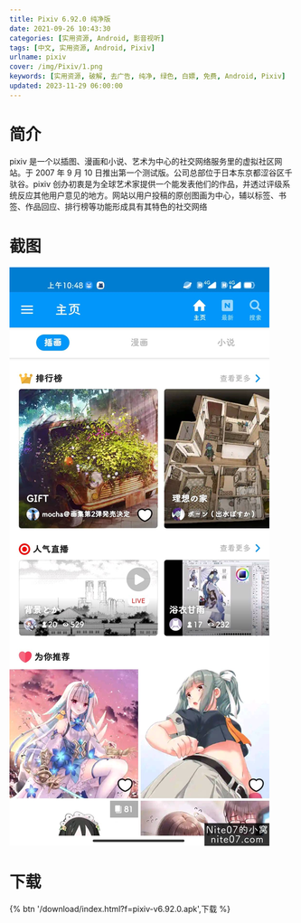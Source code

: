 ```yaml
---
title: Pixiv 6.92.0 纯净版
date: 2021-09-26 10:43:30
categories: [实用资源, Android, 影音视听]
tags: [中文, 实用资源, Android, Pixiv]
urlname: pixiv
cover: /img/Pixiv/1.png
keywords: [实用资源, 破解, 去广告, 纯净, 绿色, 白嫖, 免费, Android, Pixiv]
updated: 2023-11-29 06:00:00
---
```


# 简介

pixiv 是一个以插图、漫画和小说、艺术为中心的社交网络服务里的虚拟社区网站。于 2007 年 9 月 10 日推出第一个测试版。公司总部位于日本东京都涩谷区千驮谷。pixiv 创办初衷是为全球艺术家提供一个能发表他们的作品，并透过评级系统反应其他用户意见的地方。网站以用户投稿的原创图画为中心，辅以标签、书签、作品回应、排行榜等功能形成具有其特色的社交网络

# 截图

![](/img/Pixiv/2.jpg)

# 下载

{% btn '/download/index.html?f=pixiv-v6.92.0.apk',下载 %}
